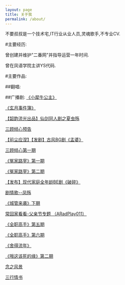 ```yaml
---
layout: page
title: 关于我
permalink: /about/
---
```


不要叔叔是一个技术宅,IT行业从业人员,灵魂歌手,不专业CV.

#主要经历:

曾创建并维护"二番网"并指导运营一年时间.

曾在凤语学院主讲YS代码.

#主要作品:

##翻唱:

##广播剧:
[《小犀牛公主》](http://www.ximalaya.com/1714122/sound/6402112)

[《玄月事件簿》](http://www.ximalaya.com/11759527/sound/3086497)

[【韶韵流光出品】仙剑同人剧之夏虫殇](http://www.tudou.com/programs/view/piQRyCSAqpQ/)

[三顾倾心预告](http://www.tudou.com/programs/view/YhVbgAB5cro/)

[【前尘应涅】【发剧】古风BG剧《孟婆》](http://www.tudou.com/programs/view/wjJ5IXvge_s/?resourceId=0_06_02_99)

[三顾倾心第一期](http://www.tudou.com/programs/view/IuDfpP7h1AA/)

[《冤家路宰》第一期](http://www.tudou.com/programs/view/yH16AmUe6u0/)

[《冤家路宰》第二期](http://www.tudou.com/programs/view/2U3Qcuk4pVo/)

[【发布】现代家庭全年龄BE剧《破碎》](http://www.tudou.com/programs/view/QPcLHu9boIo/?resourceId=0_06_02_99)

[剧情歌--凤殇](http://tieba.baidu.com/p/3224237087)

[《城管来袭》下期](http://www.tudou.com/programs/view/GZBUgfUdi90/)

[常回家看看-父亲节专题 （ARadPlay011）](http://www.tudou.com/programs/view/VWzbivWGW8k/?resourceId=0_06_02_99)

[《全职高手》第五期](http://www.tudou.com/programs/view/xtdXmXcpt1E/?resourceId=0_06_02_99)

[《全职高手》第六期](http://www.tudou.com/programs/view/tz442ZShV4U/?FR=LIAN)

[《舍得流年》](http://www.ximalaya.com/9432607/sound/3530812)

[《哦这该死的缘》第二期](http://www.tudou.com/programs/view/DgcCrFbrjMg/?resourceId=0_06_02_99)

[念之风景](http://5sing.kugou.com/fc/10453011.html###)

[三行情书](http://5sing.kugou.com/yc/1632059.html)
